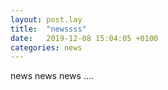 ```yaml
---
layout: post.lay
title:  "newssss"
date:   2019-12-08 15:04:05 +0100
categories: news
---
```

news news news ....

